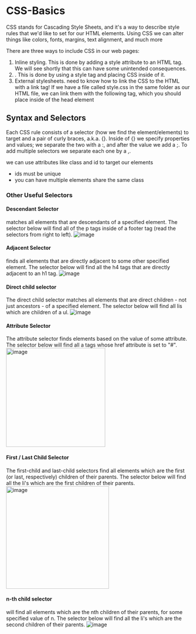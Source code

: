 # CSS-Basics

CSS stands for Cascading Style Sheets, and it's a way to describe style rules that we'd like to set for our HTML elements. Using CSS we can alter things like colors, fonts, margins, text alignment, and much more

There are three ways to include CSS in our web pages:
1. Inline styling. This is done by adding a style attribute to an HTML tag. We will see shortly that this can have some unintended consequences.
2. <style></style>. This is done by using a style tag and placing CSS inside of it.
3. External stylesheets. need to know how to link the CSS to the HTML with a link tag! If we have a file called style.css in the same folder as our HTML file, we can link them with the following tag, which you should place inside of the head element
<!-- <link rel="stylesheet" href="style.css"> -->

## Syntax and Selectors

Each CSS rule consists of a selector (how we find the element/elements) to target and a pair of curly braces, a.k.a. {}. Inside of {} we specify properties and values; we separate the two with a :, and after the value we add a ;. To add multiple selectors we separate each one by a ,. 

we can use attributes like class and id to target our elements
- ids must be unique
- you can have multiple elements share the same class

### Other Useful Selectors

#### Descendant Selector
matches all elements that are descendants of a specified element. The selector below will find all of the p tags inside of a footer tag (read the selectors from right to left).
![image](https://user-images.githubusercontent.com/101606295/215228312-2da8cdbf-fb4a-4e16-b2e4-4d538a39b87a.png)

#### Adjacent Selector
finds all elements that are directly adjacent to some other specified element. The selector below will find all the h4 tags that are directly adjacent to an h1 tag.
![image](https://user-images.githubusercontent.com/101606295/215228638-15b3958a-ea5e-46b8-af0a-0ab699f8a64e.png)

#### Direct child selector
The direct child selector matches all elements that are direct children - not just ancestors - of a specified element. The selector below will find all lis which are children of a ul.
![image](https://user-images.githubusercontent.com/101606295/215230084-5c0d4809-bbec-448a-bbf5-2d091a6ea0ce.png)

#### Attribute Selector
The attribute selector finds elements based on the value of some attribute. The selector below will find all a tags whose href attribute is set to "#".
<img width="270" alt="image" src="https://user-images.githubusercontent.com/101606295/215230242-5c4b74a5-0dea-4449-b216-ceb250c5bfe5.png">

#### First / Last Child Selector
The first-child and last-child selectors find all elements which are the first (or last, respectively) children of their parents. The selector below will find all the li's which are the first children of their parents.
<img width="280" alt="image" src="https://user-images.githubusercontent.com/101606295/215230282-aa3192fc-1c57-4ff0-8263-40fbad30abed.png">

#### n-th child selector
will find all elements which are the nth children of their parents, for some specified value of n. The selector below will find all the li's which are the second children of their parents.
![image](https://user-images.githubusercontent.com/101606295/215230368-59d93a0a-8ad7-4fa0-a487-3b969cc284c7.png)










